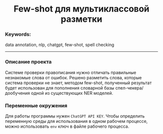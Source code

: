 <h1 align="center">Few-shot для мультиклассовой разметки</h1>

<h3>Keywords:</h3> <p>data annotation, nlp, chatgpt, few-shot, spell checking</p>
<hr>
<h3>Описание проекта</h3>
	<p>Системе проверки правописания нужно отличать правильные незнакомые слова от ошибок. Решено разметить слова, которые система проверки не знает, методом few-shot, полученный результат будет использован для пополнения словарной базы спел-чекера/дообучения одной из существующих NER моделей.
<h3>Переменные окружения</h3>
    
Для работы программы нужен `ChatGPT API KEY`. Чтобы определить переменную среды для использования в одном рабочем процессе, можно использовать `env` ключ в файле рабочего процесса.

